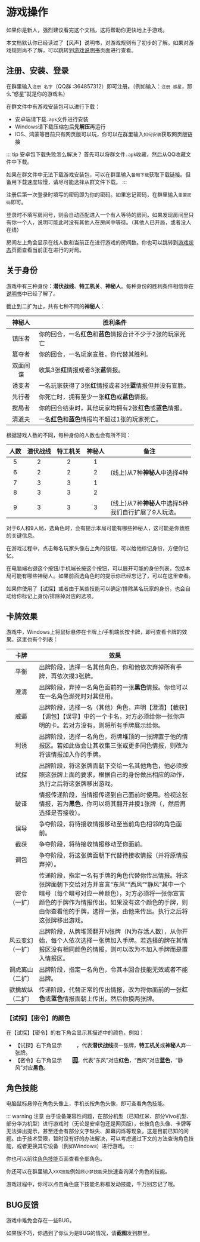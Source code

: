 # 游戏操作

如果你是新人，强烈建议看完这个文档，这将帮助你更快地上手游戏。

本文档默认你已经读过了【风声】说明书，对游戏规则有了初步的了解。如果对游戏规则尚不了解，可以跳转到[游戏说明书](../guide/how_to_play.html)页面进行查看。

## 注册、安装、登录
在群里输入`注册 名字`（QQ群 :364857312）即可注册。（例如输入：`注册 惑星`，那么“惑星”就是你的游戏名）

在群文件中有游戏安装包可以进行下载：
- 安卓端请下载`.apk`文件进行安装
- Windows请下载压缩包后**先解压**再运行
- IOS、鸿蒙等目前只有网页版可以玩，你可以在群里输入`如何安装`获取网页版链接

::: tip 安卓包下载失败怎么解决？
首先可以将群文件`.apk`收藏，然后从QQ收藏文件中下载。

如果在群文件中无法下载游戏安装包，可以在群里输入`备用下载`获取下载链接。但备用下载速度较慢，请尽可能选择从群文件下载。
:::

注册后第一次登录时填写的密码即为你的密码。如果忘记密码，在群里输入`重置密码`即可。

登录时不填写房间号，则会自动匹配进入一个有人等待的房间。如果发现房间里只有你一个人，说明可能此时没有其他人在房间中等待。（其他人已开局，或者没人在线）

房间左上角会显示在线人数和当前正在进行游戏的房间数。你也可以跳转到[游戏状态](/game_status.html)页面查看当前正在进行的对局。

## 关于身份
游戏中有三种身份：**潜伏战线**、**特工机关**、**神秘人**。每种身份的胜利条件相信你在[说明书](../guide/how_to_play.html#二、确定胜利条件)中已经了解了。

截止到二扩为止，共有七种不同的**神秘人**：

| 神秘人  | 胜利条件                               |
|:----:|------------------------------------|
| 镇压者  | 你的回合，一名**红色**和**蓝色**情报合计不少于2张的玩家死亡 |
| 篡夺者  | 你的回合，一名玩家宣胜，你代替其胜利。                |
| 双面间谍 | 收集3张**红**情报或者3张**蓝**情报。            |
| 诱变者  | 一名玩家获得了3张**红**情报或者3张**蓝**情报但并没有宣胜。 |
| 先行者  | 你死亡时，拥有至少一张**红色**或**蓝色**情报。        |
| 搅局者  | 你的回合结束时，其他玩家均拥有2张**红色**或**蓝色**情报。  |
| 清道夫  | 一名**红色**和**蓝色**情报均不超过1张的玩家死亡。      |

根据游戏人数的不同，每种身份的人数也会有所不同：

| **人数** | **潜伏战线** | **特工机关** | **神秘人** | **备注**                                                   |
| :------: | :----------: | :----------: | :--------: | ---------------------------------------------------------- |
|    5     |      2       |      2       |     1      |                                                            |
|    6     |      2       |      2       |     2      | (线上)从7种**神秘人**中选择4种                             |
|    7     |      3       |      3       |     1      |                                                            |
|    8     |      3       |      3       |     2      |                                                            |
|    9     |      3       |      3       |     3      | (线上)从7种**神秘人**中选择5种<br/>我们自行扩展了9人玩法。 |

对于6人和9人局，选角色时，会有提示本局可能有哪些神秘人，这可能是你致胜的关键信息。

在游戏过程中，点击每名玩家头像右上角的按钮，可以给他标记身份，方便你记忆。

在电脑端右键这个按钮/手机端长按这个按钮，可以展开可能的身份列表，包括本局可能有哪些神秘人。如果前面选角色时的提示你已经忘记了，可以在这里查看。

如果你使用了【试探】或者由于某些技能可以确定/排除某名玩家的身份，也会自动给你标记上身份/排除掉对应的选项。

## 卡牌效果

游戏中，Windows上将鼠标悬停在卡牌上/手机端长按卡牌，即可查看卡牌的效果。这里也有个列表：

|                         卡牌                         | 效果                                                                                                                                       |
|:--------------------------------------------------:|------------------------------------------------------------------------------------------------------------------------------------------|
|                         平衡                         | 出牌阶段，选择一名其他角色，你和他依次弃掉所有手牌，再依次摸3张牌。                                                                                                       |
|                         澄清                         | 出牌阶段，弃掉一名角色面前的一张**黑色**情报。你也可以在一名角色濒死时对其使用。                                                                                               |
|                         威逼                         | 出牌阶段，选择一名（其他）角色，声明【澄清】【截获】【调包】【误导】中的一个卡名，对方必须给你一张你声明的卡。若对方没有，则将所有手牌展示给你。                                                                 |
|                         利诱                         | 出牌阶段，选择一名角色，将牌堆顶的一张牌置于他的情报区。若如此做会让其收集三张或更多同色情报，则改为将该情报加入你的手牌。                                                                            |
|                         试探                         | 出牌阶段，将这张牌面朝下交给一名其他角色，他必须按照这张牌上面的要求，根据自己的身份做出相应的动作，执行之后将这张牌移出游戏。                                                                          |
|                         破译                         | 情报传递阶段，当情报传递到自己面前时使用。检视这张情报，若为**黑色**，你可以将其翻开并摸1张牌（，然后再选择是否接收）。                                                                           |
|                         误导                         | 争夺阶段，将待接收情报移动至当前角色相邻的角色面前。                                                                                                               |
|                         截获                         | 争夺阶段，将待接收情报移动至你面前。                                                                                                                       |
|                         调包                         | 争夺阶段，将这张牌面朝下代替待接收情报（并将原情报弃掉）。                                                                                                            |
|                    密令<br/>（一扩）                     | 传递阶段，指定一名有手牌的角色代替你传出情报。将这张牌面朝下交给对方并宣言“东风”“西风”“静风”其中一个暗号（每个暗号对应一种颜色），对方必须将一张你宣言颜色的手牌作为情报传出。如果没有这个颜色的手牌，则由你查看他的手牌，选择一张，由他来传出。执行之后将这张牌移出游戏。 |
|                   风云变幻<br/>（一扩）                    | 出牌阶段，从牌堆顶翻开N张牌（N为存活人数），从你开始，每个人依次选择一张牌加入手牌。若选择的牌在其情报区没有相同颜色的情报，则可以改为不加入手牌而是置入情报区。                                                        |
|                   调虎离山<br/>（二扩）                    | 出牌阶段，指定一名角色，令其本回合技能无效或者不能出牌。                                                                                                             |
| <div style="width:max-content">欲擒故纵<br/>（二扩）</div> | 传递阶段，代替正常的传出情报，改为将你面前的一张**红色**或**蓝色**情报面朝上传出，然后你摸两张牌。                                                                                    |

### 【试探】【密令】的颜色

在【试探】【密令】的右下角会显示其描述中的颜色，例如：

- 【试探】右下角显示<span style="color:white; background-color:var(--red-color);">+1</span><span style="color:white; background-color:var(--blue-color);">-1</span><span style="color:white; background-color:var(--green-color);">-1</span>，代表**潜伏战线**摸一张牌，**特工机关**或**神秘人**弃一张牌。
- 【密令】右下角显示<span style="color:white; background-color:var(--red-color);">东</span><span style="color:white; background-color:var(--blue-color);">西</span><span style="color:white; background-color:black;">静</span>，代表“东风”对应**红色**，“西风”对应**蓝色**，“静风”对应**黑色**。

## 角色技能

电脑鼠标悬停在角色头像上，手机长按角色头像，即可查看角色技能。

::: warning 注意
由于设备兼容性问题，在部分机型（已知红米、部分Vivo机型、部分华为机型）进行游戏时（无论是安卓包还是网页版），长按角色头像、卡牌等无法弹出提示，甚至还会有部分文字缺失、屏幕闪烁等现象，这是目前已知的问题。由于技术受限，暂时没有好的办法解决，可以考虑通过下文的方法查询角色技能，或者更换其它设备（例如Windows）进行游戏。
:::

你也可以前往[角色技能](../skills/base.html)页面查看全部角色。

你还可以在群里输入`XXX技能`例如`顾小梦技能`来快速查询某个角色的技能。

游戏过程中，你可以点击角色底下技能名称框发动技能，千万别忘记了哦。

## BUG反馈

游戏中难免会存在一些BUG。

如果很不巧，你遇到了你认为是BUG的情况，请**截图**发到群里。
